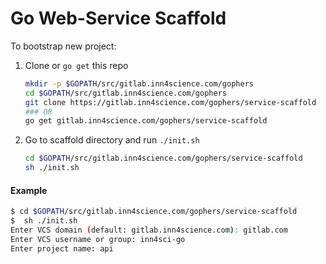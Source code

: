 # Go Web-Service Scaffold

To bootstrap new project:
1. Clone or `go get` this repo
	```sh
	mkdir -p $GOPATH/src/gitlab.inn4science.com/gophers
	cd $GOPATH/src/gitlab.inn4science.com/gophers
	git clone https://gitlab.inn4science.com/gophers/service-scaffold
	### OR
	go get gitlab.inn4science.com/gophers/service-scaffold
	```
2. Go to scaffold directory and run `./init.sh`
	```sh
	cd $GOPATH/src/gitlab.inn4science.com/gophers/service-scaffold
	sh ./init.sh
	```
#### Example
```sh
$ cd $GOPATH/src/gitlab.inn4science.com/gophers/service-scaffold
$  sh ./init.sh 
Enter VCS domain (default: gitlab.inn4science.com): gitlab.com
Enter VCS username or group: inn4sci-go
Enter project name: api
```

